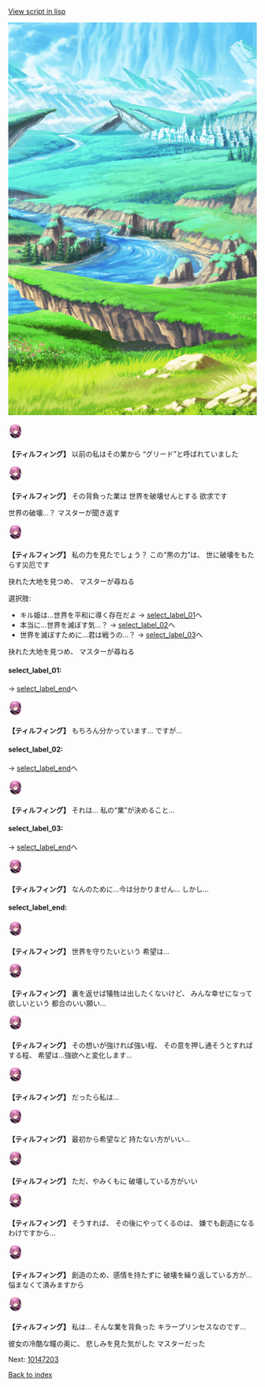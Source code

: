 [View script in lisp](../scripts/10147202.txt)

![plain.png](../images/backgrounds/plain.png)

<img src="../images/units/101471.png" alt="101471.png" height="34"/>

**【ティルフィング】**
以前の私はその業から
“グリード”と呼ばれていました

<img src="../images/units/101471.png" alt="101471.png" height="34"/>

**【ティルフィング】**
その背負った業は
世界を破壊せんとする
欲求です

世界の破壊…？
マスターが聞き返す

<img src="../images/units/101471.png" alt="101471.png" height="34"/>

**【ティルフィング】**
私の力を見たでしょう？
この“黒の力”は、
世に破壊をもたらす災厄です

抉れた大地を見つめ、
マスターが尋ねる

選択肢:
- キル姫は…世界を平和に導く存在だよ → [select_label_01](#select_label_01)へ
- 本当に…世界を滅ぼす気…？ → [select_label_02](#select_label_02)へ
- 世界を滅ぼすために…君は戦うの…？ → [select_label_03](#select_label_03)へ

抉れた大地を見つめ、
マスターが尋ねる

#### select_label_01:
 → [select_label_end](#select_label_end)へ

<img src="../images/units/101471.png" alt="101471.png" height="34"/>

**【ティルフィング】**
もちろん分かっています…
ですが…

#### select_label_02:
 → [select_label_end](#select_label_end)へ

<img src="../images/units/101471.png" alt="101471.png" height="34"/>

**【ティルフィング】**
それは…
私の“業”が決めること…

#### select_label_03:
 → [select_label_end](#select_label_end)へ

<img src="../images/units/101471.png" alt="101471.png" height="34"/>

**【ティルフィング】**
なんのために…今は分かりません…
しかし…

#### select_label_end:

<img src="../images/units/101471.png" alt="101471.png" height="34"/>

**【ティルフィング】**
世界を守りたいという
希望は…

<img src="../images/units/101471.png" alt="101471.png" height="34"/>

**【ティルフィング】**
裏を返せば犠牲は出したくないけど、
みんな幸せになって欲しいという
都合のいい願い…

<img src="../images/units/101471.png" alt="101471.png" height="34"/>

**【ティルフィング】**
その想いが強ければ強い程、
その意を押し通そうとすればする程、
希望は…強欲へと変化します…

<img src="../images/units/101471.png" alt="101471.png" height="34"/>

**【ティルフィング】**
だったら私は…

<img src="../images/units/101471.png" alt="101471.png" height="34"/>

**【ティルフィング】**
最初から希望など
持たない方がいい…

<img src="../images/units/101471.png" alt="101471.png" height="34"/>

**【ティルフィング】**
ただ、やみくもに
破壊している方がいい

<img src="../images/units/101471.png" alt="101471.png" height="34"/>

**【ティルフィング】**
そうすれば、
その後にやってくるのは、
嫌でも創造になるわけですから…

<img src="../images/units/101471.png" alt="101471.png" height="34"/>

**【ティルフィング】**
創造のため、感情を持たずに
破壊を繰り返している方が…
悩まなくて済みますから

<img src="../images/units/101471.png" alt="101471.png" height="34"/>

**【ティルフィング】**
私は…
そんな業を背負った
キラープリンセスなのです…

彼女の冷酷な瞳の奥に、
悲しみを見た気がした
マスターだった


Next: [10147203](10147203.md)

[Back to index](index.md)
